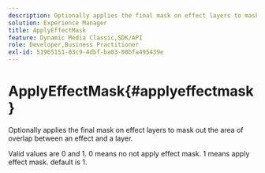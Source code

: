 ```yaml
---
description: Optionally applies the final mask on effect layers to mask out the area of overlap between an effect and a layer.
solution: Experience Manager
title: ApplyEffectMask
feature: Dynamic Media Classic,SDK/API
role: Developer,Business Practitioner
exl-id: 51965151-03c9-4dbf-ba03-80bfa495439e
---
```

# ApplyEffectMask{#applyeffectmask}

Optionally applies the final mask on effect layers to mask out the area of overlap between an effect and a layer.

Valid values are 0 and 1. 0 means no not apply effect mask. 1 means apply effect mask. default is 1.
